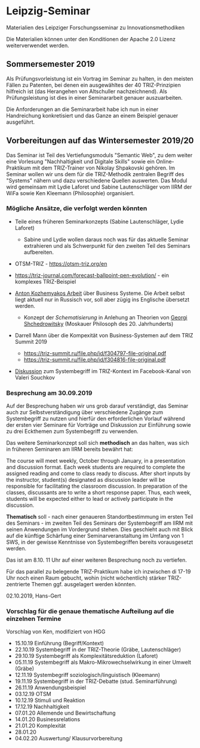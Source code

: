 # Leipzig-Seminar

Materialien des Leipziger Forschungsseminar zu Innovationsmethodiken

Die Materialien können unter den Konditionen der Apache 2.0 Lizenz
weiterverwendet werden.

## Sommersemester 2019

Als Prüfungsvorleistung ist ein Vortrag im Seminar zu halten, in den meisten
Fällen zu Patenten, bei denen ein ausgewähltes der 40 TRIZ-Prinzipien
hilfreich ist (das Herangehen von Altschuller nachzeichnend). Als
Prüfungsleistung ist dies in einer Seminararbeit genauer auszuarbeiten.

Die Anforderungen an die Seminararbeit habe ich nun in einer Handreichung
konkretisiert und das Ganze an einem Beispiel genauer ausgeführt.

## Vorbereitungen auf das Wintersemester 2019/20

Das Seminar ist Teil des Vertiefungsmoduls "Semantic Web", zu dem weiter eine
Vorlesung "Nachhaltigkeit und Digitale Skills" sowie ein Online-Praktikum mit
dem TRIZ-Trainer von Nikolay Shpakovski gehören.  Im Seminar wollen wir uns dem
für die TRIZ-Methodik zentralen Begriff des "Systems" nähern und dazu
verschiedene Quellen auswerten.  Das Modul wird gemeinsam mit Lydie Laforet und
Sabine Lautenschläger vom IIRM der WiFa sowie Ken Kleemann (Philosophie)
organisiert.

### Mögliche Ansätze, die verfolgt werden könnten

* Teile eines früheren Seminarkonzepts (Sabine Lautenschläger, Lydie Laforet)
  * Sabine und Lydie wollen daraus noch was für das aktuelle Seminar
    extrahieren und als Schwerpunkt für den zweiten Teil des Seminars
    aufbereiten.

* OTSM-TRIZ - https://otsm-triz.org/en

* https://triz-journal.com/forecast-ballpoint-pen-evolution/ - ein komplexes
  TRIZ-Beispiel

* [Anton Kozhemyakos Arbeit](https://matriz.org/kozhemyako/) über Business
  Systeme.  Die Arbeit selbst liegt aktuell nur in Russisch vor, soll aber
  zügig ins Englische übersetzt werden.
  * Konzept der *Schematisierung* in Anlehung an Theorien von [Georgi
    Shchedrowitsky](https://en.wikipedia.org/wiki/Georgy_Shchedrovitsky)
    (Moskauer Philosoph des 20. Jahrhunderts)
* Darrell Mann über die Kompexität von Business-Systemen auf dem TRIZ Summit
  2019
  * https://triz-summit.ru/file.php/id/f304797-file-original.pdf
  * https://triz-summit.ru/file.php/id/f304816-file-original.pdf
* [Diskussion](https://wumm-project.github.io/2019-08-07) zum Systembegriff im
  TRIZ-Kontext im Facebook-Kanal von Valeri Souchkov

### Besprechung am 30.09.2019

Auf der Besprechung haben wir uns grob darauf verständigt, das Seminar auch
zur Selbstverständigung über verschiedene Zugänge zum Systembegriff zu nutzen
und hierfür den erforderlichen Vorlauf während der ersten vier Seminare für
Vorträge und Diskussion zur Einführung sowie zu drei Eckthemen zum
Systembegriff zu verwenden.

Das weitere Seminarkonzept soll sich **methodisch** an das halten, was sich in
früheren Seminaren am IIRM bereits bewährt hat:

The course will meet weekly, October through January, in a presentation and
discussion format.  Each week students are required to complete the assigned
reading and come to class ready to discuss. After short inputs by the
instructor, student(s) designated as discussion leader will be responsible for
facilitating the classroom discussion. In preparation of the classes,
discussants are to write a short response paper. Thus, each week, students
will be expected either to lead or actively participate in the discussion.

**Thematisch** soll - nach einer genaueren Standortbestimmung im ersten Teil
des Seminars - im zweiten Teil des Seminars der Systembegriff am IIRM mit
seinen Anwendungen im Vordergrund stehen. Dies geschieht auch mit Blick auf
die künftige Schärfung einer Seminarveranstaltung im Umfang von 1 SWS, in der
gewisse Kenntnisse von Systembegriffen bereits vorausgesetzt werden.

Das ist am 8.10. 11 Uhr auf einer weiteren Besprechung noch zu vertiefen.

Für das parallel zu belegende TRIZ-Praktikum habe ich inzwischen di 17-19 Uhr
noch einen Raum gebucht, wohin (nicht wöchentlich) stärker TRIZ-zentrierte
Themen ggf. ausgelagert werden könnten.

02.10.2019, Hans-Gert

### Vorschlag für die genaue thematische Aufteilung auf die einzelnen Termine

Vorschlag von Ken, modifiziert von HGG

* 15.10.19 Einführung (Begriff/Kontext) 
* 22.10.19 Systembegriff in der TRIZ-Theorie (Gräbe, Lautenschläger)
* 29.10.19 Systembegriff als Komplexitätsreduktion (Laforet)
* 05.11.19 Systembegriff als Makro-Mikrowechselwirkung in einer Umwelt (Gräbe)
* 12.11.19 Systembegriff soziologisch/linguistisch (Kleemann)
* 19.11.19 Systembegriff in der TRIZ-Debatte (stud. Seminarführung)
* 26.11.19 Anwendungsbeispiel 
* 03.12.19 OTSM
* 10.12.19 Stimuli und Reaktion
* 17.12.19 Nachhaltigkeit
* 07.01.20 Allemende und Bewirtschaftung
* 14.01.20 Businessrelations
* 21.01.20 Komplexität
* 28.01.20
* 04.02.20 Auswertung/ Klausurvorbereitung